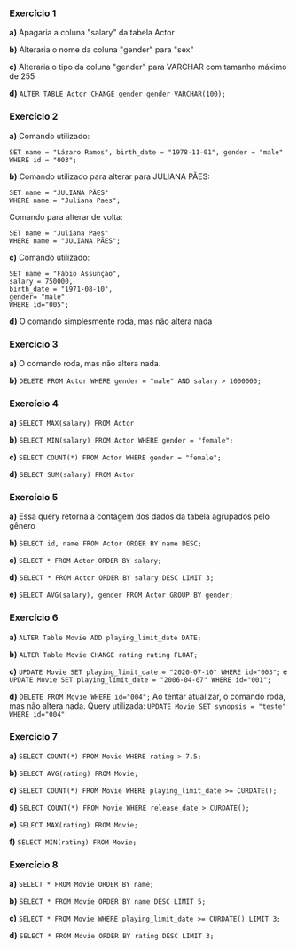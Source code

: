 ### Exercício 1
**a)** Apagaria a coluna "salary" da tabela Actor

**b)** Alteraria o nome da coluna "gender" para "sex"

**c)** Alteraria o tipo da coluna "gender" para VARCHAR com tamanho máximo de 255

**d)** ```ALTER TABLE Actor CHANGE gender gender VARCHAR(100);```

### Exercício 2
**a)** Comando utilizado:
```UPDATE Actor
SET name = "Lázaro Ramos", birth_date = "1978-11-01", gender = "male"
WHERE id = "003";
```

**b)** Comando utilizado para alterar para JULIANA PÃES:
```UPDATE Actor
SET name = "JULIANA PÃES"
WHERE name = "Juliana Paes";
```

Comando para alterar de volta:
```UPDATE Actor
SET name = "Juliana Paes"
WHERE name = "JULIANA PÃES";
```

**c)** Comando utilizado:
```UPDATE Actor
SET name = "Fábio Assunção",
salary = 750000,
birth_date = "1971-08-10",
gender= "male"
WHERE id="005";
```

**d)** O comando simplesmente roda, mas não altera nada

### Exercício 3
**a)** O comando roda, mas não altera nada.

**b)** ```DELETE FROM Actor WHERE gender = "male" AND salary > 1000000;```

### Exercício 4
**a)** ```SELECT MAX(salary) FROM Actor```

**b)** ```SELECT MIN(salary) FROM Actor WHERE gender = "female";```

**c)** ```SELECT COUNT(*) FROM Actor WHERE gender = "female";```

**d)** ```SELECT SUM(salary) FROM Actor```

### Exercício 5
**a)** Essa query retorna a contagem dos dados da tabela agrupados pelo gênero

**b)** ```SELECT id, name FROM Actor ORDER BY name DESC;```

**c)** ```SELECT * FROM Actor ORDER BY salary;```

**d)** ```SELECT * FROM Actor ORDER BY salary DESC LIMIT 3;```

**e)** ```SELECT AVG(salary), gender FROM Actor GROUP BY gender;```

### Exercício 6
**a)** ```ALTER Table Movie ADD playing_limit_date DATE;```

**b)** ```ALTER Table Movie CHANGE rating rating FLOAT;```

**c)** ```UPDATE Movie SET playing_limit_date = "2020-07-10" WHERE id="003";```
e ```UPDATE Movie SET playing_limit_date = "2006-04-07" WHERE id="001";```

**d)** ```DELETE FROM Movie WHERE id="004";```
Ao tentar atualizar, o comando roda, mas não altera nada.
Query utilizada: 
```UPDATE Movie SET synopsis = "teste" WHERE id="004"```

### Exercício 7
**a)** ```SELECT COUNT(*) FROM Movie WHERE rating > 7.5;```

**b)** ```SELECT AVG(rating) FROM Movie;```

**c)** ```SELECT COUNT(*) FROM Movie WHERE playing_limit_date >= CURDATE();```

**d)** ```SELECT COUNT(*) FROM Movie WHERE release_date > CURDATE();```

**e)** ```SELECT MAX(rating) FROM Movie;```

**f)** ```SELECT MIN(rating) FROM Movie;```

### Exercício 8
**a)** ```SELECT * FROM Movie ORDER BY name;```

**b)** ```SELECT * FROM Movie ORDER BY name DESC LIMIT 5;```

**c)** ```SELECT * FROM Movie WHERE playing_limit_date >= CURDATE() LIMIT 3;```

**d)** ```SELECT * FROM Movie ORDER BY rating DESC LIMIT 3;```